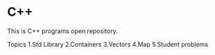 # C++
This is C++ programs open repository. 

Topics
1.Std Library
2.Containers
3.Vectors
4.Map
5.Student problems
